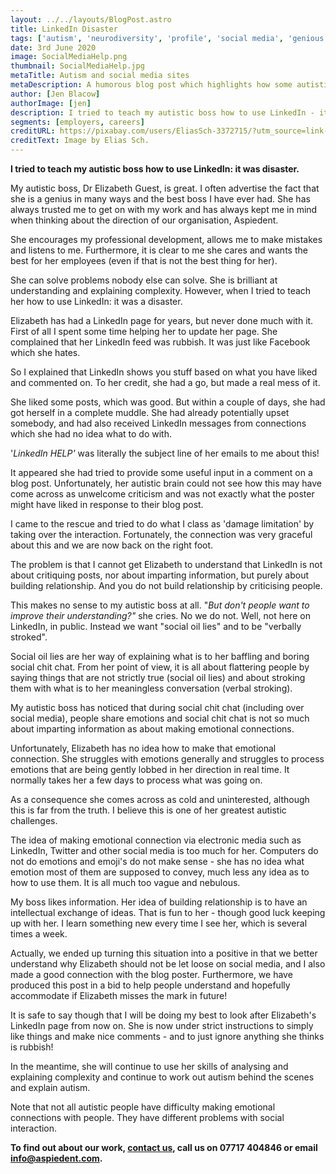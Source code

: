 ```yaml
---
layout: ../../layouts/BlogPost.astro
title: LinkedIn Disaster
tags: ['autism', 'neurodiversity', 'profile', 'social media', 'genious', 'social skills']
date: 3rd June 2020
image: SocialMediaHelp.png
thumbnail: SocialMediaHelp.jpg
metaTitle: Autism and social media sites
metaDescription: A humorous blog post which highlights how some autistic people struggle with emotional connection via electronic social media.
author: [Jen Blacow]
authorImage: [jen]
description: I tried to teach my autistic boss how to use LinkedIn - it was disaster. A blog highlighting how some autistic people struggle with emotional connection via electronic media. 
segments: [employers, careers]
creditURL: https://pixabay.com/users/EliasSch-3372715/?utm_source=link-attribution&utm_medium=referral&utm_campaign=image&utm_content=2053281
creditText: Image by Elias Sch.
---
```

**I tried to teach my autistic boss how to use LinkedIn: it was disaster.**

My autistic boss, Dr Elizabeth Guest, is great. I often advertise the
fact that she is a genius in many ways and the best boss I have ever
had. She has always trusted me to get on with my work and has always
kept me in mind when thinking about the direction of our organisation,
Aspiedent.

She encourages my professional development, allows me to make mistakes
and listens to me. Furthermore, it is clear to me she cares and wants
the best for her employees (even if that is not the best thing for her).

She can solve problems nobody else can solve. She is brilliant at
understanding and explaining complexity. However, when I tried to teach
her how to use LinkedIn: it was a disaster.

Elizabeth has had a LinkedIn page for years, but never done much with
it. First of all I spent some time helping her to update her page. She
complained that her LinkedIn feed was rubbish. It was just like Facebook
which she hates. 

So I explained that LinkedIn shows you stuff based on what you have
liked and commented on. To her credit, she had a go, but made a real
mess of it.

She liked some posts, which was good. But within a couple of days, she
had got herself in a complete muddle. She had already potentially upset
somebody, and had also received LinkedIn messages from connections which
she had no idea what to do with.

'*LinkedIn HELP'* was literally the subject line of her emails to me
about this!

It appeared she had tried to provide some useful input in a comment on a
blog post. Unfortunately, her autistic brain could not see how this may
have come across as unwelcome criticism and was not exactly what the
poster might have liked in response to their blog post.

I came to the rescue and tried to do what I class as 'damage limitation'
by taking over the interaction. Fortunately, the connection was very
graceful about this and we are now back on the right foot.

The problem is that I cannot get Elizabeth to understand that LinkedIn
is not about critiquing posts, nor about imparting information, but
purely about building relationship. And you do not build relationship by
criticising people.

This makes no sense to my autistic boss at all. \"*But don\'t people
want to improve their understanding?\"* she cries. No we do not. Well,
not here on LinkedIn, in public. Instead we want \"social oil lies\" and
to be \"verbally stroked\".

Social oil lies are her way of explaining what is to her baffling and
boring social chit chat. From her point of view, it is all about
flattering people by saying things that are not strictly true (social
oil lies) and about stroking them with what is to her meaningless
conversation (verbal stroking).

My autistic boss has noticed that during social chit chat (including
over social media), people share emotions and social chit chat is not so
much about imparting information as about making emotional connections. 

Unfortunately, Elizabeth has no idea how to make that emotional
connection. She struggles with emotions generally and struggles to
process emotions that are being gently lobbed in her direction in real
time. It normally takes her a few days to process what was going on. 

As a consequence she comes across as cold and uninterested, although
this is far from the truth. I believe this is one of her greatest
autistic challenges.

The idea of making emotional connection via electronic media such as
LinkedIn, Twitter and other social media is too much for her. Computers
do not do emotions and emoji\'s do not make sense - she has no idea what
emotion most of them are supposed to convey, much less any idea as to
how to use them. It is all much too vague and nebulous.

My boss likes information. Her idea of building relationship is to have
an intellectual exchange of ideas. That is fun to her - though good luck
keeping up with her. I learn something new every time I see her, which
is several times a week. 

Actually, we ended up turning this situation into a positive in that we
better understand why Elizabeth should not be let loose on social media,
and I also made a good connection with the blog poster. Furthermore, we
have produced this post in a bid to help people understand and hopefully
accommodate if Elizabeth misses the mark in future!

It is safe to say though that I will be doing my best to look after
Elizabeth\'s LinkedIn page from now on. She is now under strict
instructions to simply like things and make nice comments - and to just
ignore anything she thinks is rubbish!

In the meantime, she will continue to use her skills of analysing and
explaining complexity and continue to work out autism behind the scenes
and explain autism.

Note that not all autistic people have difficulty making emotional
connections with people. They have different problems with social
interaction.

**To find out about our work, [contact us](/contact), call us on 07717 404846 or email <info@aspiedent.com>.**
